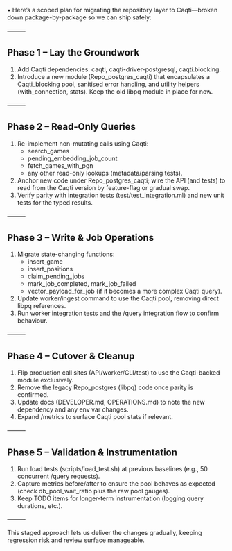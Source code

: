 • Here’s a scoped plan for migrating the repository layer to Caqti—broken down package-by-package so we can ship safely:

  ———

  ## Phase 1 – Lay the Groundwork

  1. Add Caqti dependencies: caqti, caqti-driver-postgresql, caqti.blocking.
  2. Introduce a new module (Repo_postgres_caqti) that encapsulates a Caqti_blocking pool, sanitised error handling, and utility helpers (with_connection, stats). Keep the old libpq module in
     place for now.

  ———

  ## Phase 2 – Read-Only Queries

  1. Re-implement non-mutating calls using Caqti:
      - search_games
      - pending_embedding_job_count
      - fetch_games_with_pgn
      - any other read-only lookups (metadata/parsing tests).
  2. Anchor new code under Repo_postgres_caqti; wire the API (and tests) to read from the Caqti version by feature-flag or gradual swap.
  3. Verify parity with integration tests (test/test_integration.ml) and new unit tests for the typed results.

  ———

  ## Phase 3 – Write & Job Operations

  1. Migrate state-changing functions:
      - insert_game
      - insert_positions
      - claim_pending_jobs
      - mark_job_completed, mark_job_failed
      - vector_payload_for_job (if it becomes a more complex Caqti query).
  2. Update worker/ingest command to use the Caqti pool, removing direct libpq references.
  3. Run worker integration tests and the /query integration flow to confirm behaviour.

  ———

  ## Phase 4 – Cutover & Cleanup

  1. Flip production call sites (API/worker/CLI/test) to use the Caqti-backed module exclusively.
  2. Remove the legacy Repo_postgres (libpq) code once parity is confirmed.
  3. Update docs (DEVELOPER.md, OPERATIONS.md) to note the new dependency and any env var changes.
  4. Expand /metrics to surface Caqti pool stats if relevant.

  ———

  ## Phase 5 – Validation & Instrumentation

  1. Run load tests (scripts/load_test.sh) at previous baselines (e.g., 50 concurrent /query requests).
  2. Capture metrics before/after to ensure the pool behaves as expected (check db_pool_wait_ratio plus the raw pool gauges).
  3. Keep TODO items for longer-term instrumentation (logging query durations, etc.).

  ———

  This staged approach lets us deliver the changes gradually, keeping regression risk and review surface manageable.
